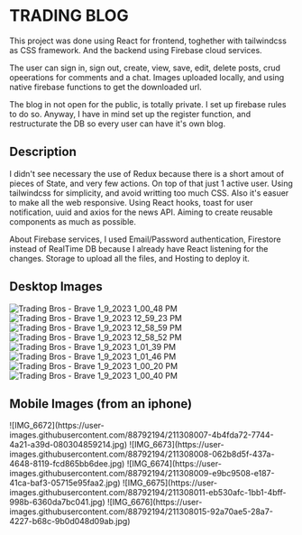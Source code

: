 # TRADING BLOG

This project was done using React for frontend, toghether with tailwindcss as CSS framework. And the backend using Firebase cloud services.

The user can sign in, sign out, create, view, save, edit, delete posts, crud opeerations for comments and a chat.
Images uploaded locally, and using native firebase functions to get the downloaded url.

The blog in not open for the public, is totally private. I set up firebase rules to do so.
Anyway, I have in mind set up the register function, and restructurate the DB so every user can have it's own blog.

## Description

I didn't see necessary the use of Redux because there is a short amout of pieces of State, and very few actions. On top of that just 1 active user.
Using tailwindcss for simplicity, and avoid writting too much CSS. Also it's easuer to make all the web responsive.
Using React hooks, toast for user notification, uuid and axios for the news API.
Aiming to create reusable components as much as possible.

About Firebase services, I used Email/Password authentication, Firestore instead of RealTime DB because I already have React listening for the changes.
Storage to upload all the files, and Hosting to deploy it.


## Desktop Images
![Trading Bros - Brave 1_9_2023 1_00_48 PM](https://user-images.githubusercontent.com/88792194/211307611-b04feea4-2f1b-4f89-9cb6-4be5c8101188.png)
![Trading Bros - Brave 1_9_2023 12_59_23 PM](https://user-images.githubusercontent.com/88792194/211307622-c143e32c-084d-4145-8982-c06fe799d760.png)
![Trading Bros - Brave 1_9_2023 12_58_59 PM](https://user-images.githubusercontent.com/88792194/211307627-beceaede-c424-4b01-be20-3e8038920114.png)
![Trading Bros - Brave 1_9_2023 12_58_52 PM](https://user-images.githubusercontent.com/88792194/211307636-b6c178c9-bec5-41f9-9443-acc72290e9d4.png)
![Trading Bros - Brave 1_9_2023 1_01_39 PM](https://user-images.githubusercontent.com/88792194/211307645-a272b86f-aaa4-4352-897f-300f60abb50a.png)
![Trading Bros - Brave 1_9_2023 1_01_46 PM](https://user-images.githubusercontent.com/88792194/211307650-ba623753-5ab8-4dc2-ad8b-b40a813394e6.png)
![Trading Bros - Brave 1_9_2023 1_00_20 PM](https://user-images.githubusercontent.com/88792194/211307657-da2bb5a8-2742-49eb-b08f-2b771a5ede66.png)
![Trading Bros - Brave 1_9_2023 1_00_40 PM](https://user-images.githubusercontent.com/88792194/211307665-8d03ebca-e225-4f75-8d01-294be99fe519.png)

## Mobile Images (from an iphone)
<div height="200px">
  ![IMG_6672](https://user-images.githubusercontent.com/88792194/211308007-4b4fda72-7744-4a21-a39d-080304859214.jpg)
  ![IMG_6673](https://user-images.githubusercontent.com/88792194/211308008-062b8d5f-437a-4648-8119-fcd865bb6dee.jpg)
  ![IMG_6674](https://user-images.githubusercontent.com/88792194/211308009-e9bc9508-e187-41ca-baf3-05715e95faa2.jpg)
  ![IMG_6675](https://user-images.githubusercontent.com/88792194/211308011-eb530afc-1bb1-4bff-998b-6360da7bc041.jpg)
  ![IMG_6676](https://user-images.githubusercontent.com/88792194/211308015-92a70ae5-28a7-4227-b68c-9b0d048d09ab.jpg)
</div>


